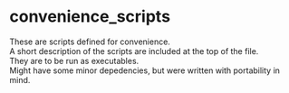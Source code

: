 # convenience_scripts

These are scripts defined for convenience.\
A short description of the scripts are included at the top of the file.\
They are to be run as executables.\
Might have some minor depedencies, but were written with portability in mind.
